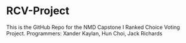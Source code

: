 # RCV-Project
This is the GitHub Repo for the NMD Capstone I Ranked Choice Voting Project.
Programmers:
Xander Kaylan, Hun Choi, Jack Richards
